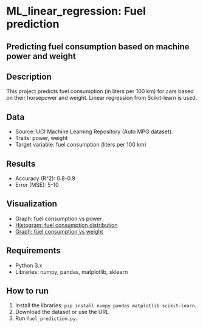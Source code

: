 # ML_linear_regression: Fuel prediction

## Predicting fuel consumption based on machine power and weight

## Description
This project predicts fuel consumption (in liters per 100 km) for cars based on their horsepower and weight. Linear regression from Scikit-learn is used.

## Data
- Source: UCI Machine Learning Repository (Auto MPG dataset).
- Traits: power, weight
- Target variable: fuel consumption (liters per 100 km)

## Results
- Accuracy (R^2): 0.8-0.9
- Error (MSE): 5-10

## Visualization
- Graph: fuel consumption vs power
- [Histogram: fuel consumption distribution](https://github.com/AndreySukhanov/ML_linear_regression/blob/61aebb97ffaf013154eab7c04590e09d2f453993/plot_horsepower.png)
- [Graph: fuel consumption vs weight](https://github.com/AndreySukhanov/ML_linear_regression/blob/d46f4bc2a21d5490df65beb0b31d66b228819267/plot_weight.png)

## Requirements
- Python 3.x
- Libraries: numpy, pandas, matplotlib, sklearn

## How to run
1. Install the libraries: `pip install numpy pandas matplotlib scikit-learn`.
2. Download the dataset or use the URL
3. Run `fuel_prediction.py`.
